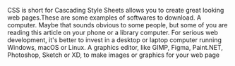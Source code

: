 <body>
<p>
CSS is short for Cascading Style Sheets allows you to create great looking web pages.These are some examples of softwares to download. 
A computer. Maybe that sounds obvious to some people, but some of you are reading this article on your phone or a library computer. For serious web development, it's better to invest in a desktop or laptop computer running Windows, macOS or Linux.
A graphics editor, like GIMP, Figma, Paint.NET, Photoshop, Sketch or XD, to make images or graphics for your web page




</p>
</body>